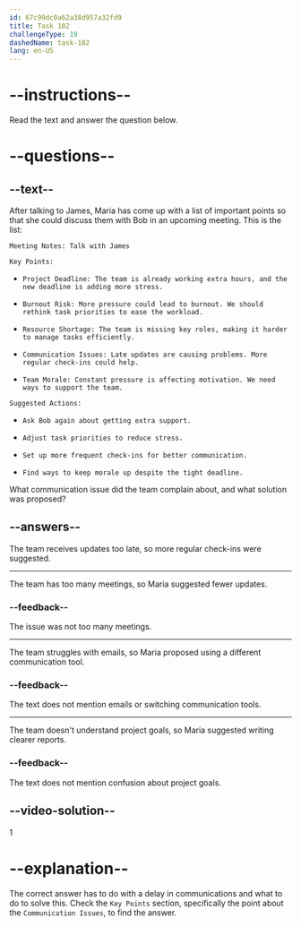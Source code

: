 ```yaml
---
id: 67c99dc0a62a38d957a32fd9
title: Task 102
challengeType: 19
dashedName: task-102
lang: en-US
---
```


<!-- READING -->

# --instructions--

Read the text and answer the question below.

# --questions--

## --text--

After talking to James, Maria has come up with a list of important points so that she could discuss them with Bob in an upcoming meeting. This is the list:

`Meeting Notes: Talk with James`

`Key Points:`

- `Project Deadline: The team is already working extra hours, and the new deadline is adding more stress.`

- `Burnout Risk: More pressure could lead to burnout. We should rethink task priorities to ease the workload.`

- `Resource Shortage: The team is missing key roles, making it harder to manage tasks efficiently.`

- `Communication Issues: Late updates are causing problems. More regular check-ins could help.`

- `Team Morale: Constant pressure is affecting motivation. We need ways to support the team.`

`Suggested Actions:`

- `Ask Bob again about getting extra support.`

- `Adjust task priorities to reduce stress.`

- `Set up more frequent check-ins for better communication.`

- `Find ways to keep morale up despite the tight deadline.`

What communication issue did the team complain about, and what solution was proposed?  

## --answers--  

The team receives updates too late, so more regular check-ins were suggested.

---  

The team has too many meetings, so Maria suggested fewer updates.

### --feedback--  

The issue was not too many meetings.

---  

The team struggles with emails, so Maria proposed using a different communication tool.

### --feedback--  

The text does not mention emails or switching communication tools.

---  

The team doesn't understand project goals, so Maria suggested writing clearer reports.

### --feedback--  

The text does not mention confusion about project goals.

## --video-solution--  

1

# --explanation--  

The correct answer has to do with a delay in communications and what to do to solve this. Check the `Key Points` section, specifically the point about the `Communication Issues`, to find the answer.
